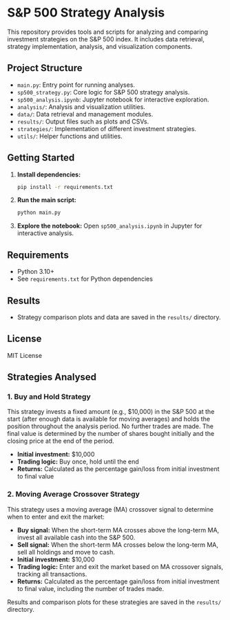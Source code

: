 # S&P 500 Strategy Analysis

This repository provides tools and scripts for analyzing and comparing investment strategies on the S&P 500 index. It includes data retrieval, strategy implementation, analysis, and visualization components.

## Project Structure

- `main.py`: Entry point for running analyses.
- `sp500_strategy.py`: Core logic for S&P 500 strategy analysis.
- `sp500_analysis.ipynb`: Jupyter notebook for interactive exploration.
- `analysis/`: Analysis and visualization utilities.
- `data/`: Data retrieval and management modules.
- `results/`: Output files such as plots and CSVs.
- `strategies/`: Implementation of different investment strategies.
- `utils/`: Helper functions and utilities.

## Getting Started

1. **Install dependencies:**
   ```bash
   pip install -r requirements.txt
   ```
2. **Run the main script:**
   ```bash
   python main.py
   ```
3. **Explore the notebook:**
   Open `sp500_analysis.ipynb` in Jupyter for interactive analysis.

## Requirements
- Python 3.10+
- See `requirements.txt` for Python dependencies

## Results
- Strategy comparison plots and data are saved in the `results/` directory.

## License
MIT License

## Strategies Analysed

### 1. Buy and Hold Strategy

This strategy invests a fixed amount (e.g., $10,000) in the S&P 500 at the start (after enough data is available for moving averages) and holds the position throughout the analysis period. No further trades are made. The final value is determined by the number of shares bought initially and the closing price at the end of the period.

- **Initial investment:** $10,000
- **Trading logic:** Buy once, hold until the end
- **Returns:** Calculated as the percentage gain/loss from initial investment to final value

### 2. Moving Average Crossover Strategy

This strategy uses a moving average (MA) crossover signal to determine when to enter and exit the market:

- **Buy signal:** When the short-term MA crosses above the long-term MA, invest all available cash into the S&P 500.
- **Sell signal:** When the short-term MA crosses below the long-term MA, sell all holdings and move to cash.
- **Initial investment:** $10,000
- **Trading logic:** Enter and exit the market based on MA crossover signals, tracking all transactions.
- **Returns:** Calculated as the percentage gain/loss from initial investment to final value, including the number of trades made.

Results and comparison plots for these strategies are saved in the `results/` directory.
